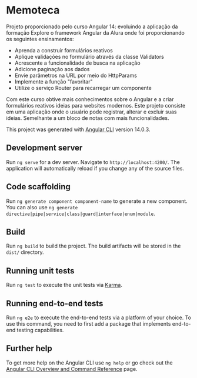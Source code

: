 # Memoteca

Projeto proporcionado pelo curso Angular 14: evoluindo a aplicação da formação Explore o framework Angular da Alura onde foi proporcionando os seguintes ensinamentos:

- Aprenda a construir formulários reativos
- Aplique validações no formulário através da classe Validators
- Acrescente a funcionalidade de busca na aplicação
- Adicione paginação aos dados
- Envie parâmetros na URL por meio do HttpParams
- Implemente a função "favoritar"
- Utilize o serviço Router para recarregar um componente

Com este curso obtive mais conhecimentos sobre o Angular e a criar formulários reativos ideias para websites modernos. Este projeto consiste em uma aplicação onde o usuário pode registrar, alterar e excluir suas ideias. Semelhante a um bloco de notas com mais funcionalidades.

This project was generated with [Angular CLI](https://github.com/angular/angular-cli) version 14.0.3.

## Development server

Run `ng serve` for a dev server. Navigate to `http://localhost:4200/`. The application will automatically reload if you change any of the source files.

## Code scaffolding

Run `ng generate component component-name` to generate a new component. You can also use `ng generate directive|pipe|service|class|guard|interface|enum|module`.

## Build

Run `ng build` to build the project. The build artifacts will be stored in the `dist/` directory.

## Running unit tests

Run `ng test` to execute the unit tests via [Karma](https://karma-runner.github.io).

## Running end-to-end tests

Run `ng e2e` to execute the end-to-end tests via a platform of your choice. To use this command, you need to first add a package that implements end-to-end testing capabilities.

## Further help

To get more help on the Angular CLI use `ng help` or go check out the [Angular CLI Overview and Command Reference](https://angular.io/cli) page.

